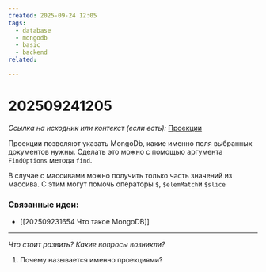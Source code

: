```yaml
---
created: 2025-09-24 12:05
tags:
  - database
  - mongodb
  - basic
  - backend
related:

---
```

# 202509241205

*Ссылка на исходник или контекст (если есть):* [Проекции](https://practicum.yandex.ru/learn/backend-nodejs/courses/16b47298-e20d-4fde-9619-1ab305039a00/sprints/564238/topics/3850c616-bd4c-4c66-987e-9b4e0b0f135c/lessons/d5029ec6-31a4-474b-a823-d980df4245c3/ )

Проекции позволяют указать MongoDb, какие именно поля выбранных документов нужны. Сделать это можно с помощью аргумента `FindOptions` метода `find`.

В случае с массивами можно получить только часть значений из массива. С этим могут  помочь операторы `$`, `$elemMatch`и `$slice`
### Связанные идеи:
*   [[202509231654 Что такое MongoDB]]
---

*Что стоит развить? Какие вопросы возникли?*
1) Почему называется именно проекциями?